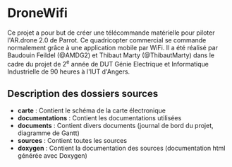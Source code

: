 DroneWifi
=========

Ce projet a pour but de créer une télécommande matérielle pour piloter l'AR.drone 2.0 de Parrot. Ce quadricopter commercial se commande normalement grâce à une application mobile par WiFi.
Il a été réalisé par Baudouin Feildel (@AMDG2) et Thibaut Marty (@ThibautMarty) dans le cadre du projet de 2<sup>e</sup> année de DUT Génie Electrique et Informatique Industrielle de 90 heures à l'IUT d'Angers.

Description des dossiers sources
--------------------------------

- **carte** : Contient le schéma de la carte électronique
- **documentations** : Contient les documentations utilisées
- **documents** : Contient divers documents (journal de bord du projet, diagramme de Gantt)
- **sources** : Contient toutes les sources
- **doxygen** : Contient la documentation des sources (documentation html générée avec Doxygen)
